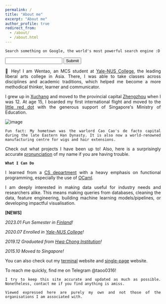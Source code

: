 ```yaml
---
permalink: /
title: "About me"
excerpt: "About me"
author_profile: true
redirect_from: 
  - /about/
  - /about.html
---
```


```Search something on Google, the world's most powerful search engine :D```

<form method="GET" action="https://www.google.com/search">
    <input name="q" type="text">
    <input type="submit">
</form>

<style>body {text-align: justify}</style>


👋 Hey! I am Wentao, an MCS student at [Yale-NUS College](https://www.yale-nus.edu.sg/), the leading liberal arts college in Asia. There, I was able to take classes across disciplines and academic traditions, which helped me become a more methodical thinker, learner and communicator.

I grew up in [Xuchang](https://en.wikipedia.org/wiki/Xuchang) and moved to the provincial capital [Zhengzhou](https://en.wikipedia.org/wiki/Zhengzhou) when I was 12. At age 15, I boarded my first international flight and moved to the [little red dot](https://en.wikipedia.org/wiki/Little_red_dot) with the generous support of Singapore's Ministry of Education. 

![image](https://user-images.githubusercontent.com/95064358/177197685-5e4efc39-7f53-475a-892a-116de039b8f8.png)

```Fun fact: My hometown was the warlord Cao Cao's de facto capital during the late Eastern Han Dynasty. It is also now a world-renowned manufacturing centre for wigs and hair extensions.```

Check out what projects I have been up to! Also, here is a surprisingly accurate [pronunciation](https://www.howtopronounce.com/wentao) of my name if you are having trouble. 

**```What I Can Do```**

I learned from a [CS department](https://en.wikipedia.org/wiki/Olivier_Danvy) with a heavy emphasis on functional programming, especially the use of [OCaml](https://ocaml.org/).

I am deeply interested in making data useful for industry needs and researchers alike. This means making queries from databases, cleaning the data, feature engineering, building machine learning models/pipelines, or developing impactful visualisation.


**[NEWS]**

*2023.01 Fun Semester in [Finland](https://www.aalto.fi/en)!*

*2020.07 Enrolled in [Yale-NUS College](https://www.yale-nus.edu.sg/)!*

*2019.12 Graduated from [Hwa Chong Institution](https://www.hci.edu.sg/)!*

*2015.10 Moved to Singapore!*

You can also check out my [terminal](https://live-term-taoo0316.vercel.app/) website and [single-page](https://zola-hallo.taoo0316.vercel.app/) website.

To reach me quickly, find me on Telegram @taoo0316!

<script type="text/javascript" id="clustrmaps" src="//clustrmaps.com/map_v2.js?d=BFXFcN61Uys-0YXGJKGl8547HbTR1J4FroLBH-q6mso&cl=ffffff&w=a"></script>


```I try to keep this site accurate and updated as much as possible. Nonetheless, contact me if you find anything is amiss.```

```Viewed expressed here are purely my own and not those of the organisations I am associated with.```

